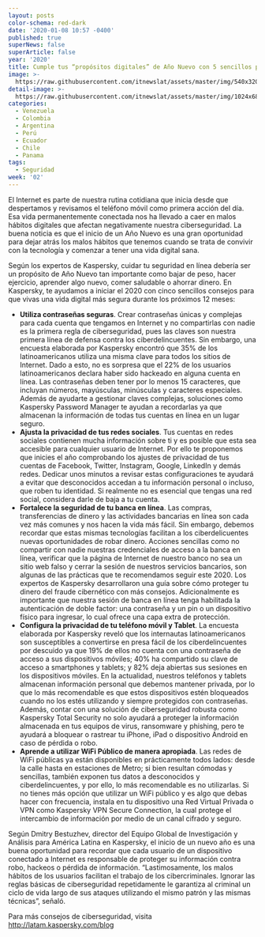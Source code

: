 ```yaml
---
layout: posts
color-schema: red-dark
date: '2020-01-08 10:57 -0400'
published: true
superNews: false
superArticle: false
year: '2020'
title: Cumple tus “propósitos digitales” de Año Nuevo con 5 sencillos pasos
image: >-
  https://raw.githubusercontent.com/itnewslat/assets/master/img/540x320/Kaspersky-ok-p.jpg
detail-image: >-
  https://raw.githubusercontent.com/itnewslat/assets/master/img/1024x680/Kaspersky-ok-g.jpg
categories:
  - Venezuela
  - Colombia
  - Argentina
  - Perú
  - Ecuador
  - Chile
  - Panama
tags:
  - Seguridad
week: '02'
---
```

El Internet es parte de nuestra rutina cotidiana que inicia desde que despertamos y revisamos el teléfono móvil como primera acción del día. Esa vida permanentemente conectada nos ha llevado a caer en malos hábitos digitales que afectan negativamente nuestra ciberseguridad. La buena noticia es que el inicio de un Año Nuevo es una gran oportunidad para dejar atrás los malos hábitos que tenemos cuando se trata de convivir con la tecnología y comenzar a tener una vida digital sana.

Según los expertos de Kaspersky, cuidar tu seguridad en línea debería ser un propósito de Año Nuevo tan importante como bajar de peso, hacer ejercicio, aprender algo nuevo, comer saludable o ahorrar dinero. En Kaspersky, te ayudamos a iniciar el 2020 con cinco sencillos consejos para que vivas una vida digital más segura durante los próximos 12 meses:

- **Utiliza contraseñas seguras**. Crear contraseñas únicas y complejas para cada cuenta que tengamos en Internet y no compartirlas con nadie es la primera regla de ciberseguridad, pues las claves son nuestra primera línea de defensa contra los ciberdelincuentes. Sin embargo, una encuesta elaborada por Kaspersky encontró que 35% de los latinoamericanos utiliza una misma clave para todos los sitios de Internet. Dado a esto, no es sorpresa que el 22% de los usuarios latinoamericanos declara haber sido hackeado en alguna cuenta en línea. Las contraseñas deben tener por lo menos 15 caracteres, que incluyan números, mayúsculas, minúsculas y caracteres especiales. Además de ayudarte a gestionar claves complejas, soluciones como Kaspersky Password Manager te ayudan a recordarlas ya que almacenan la información de todas tus cuentas en línea en un lugar seguro.
- **Ajusta la privacidad de tus redes sociales**. Tus cuentas en redes sociales contienen mucha información sobre ti y es posible que esta sea accesible para cualquier usuario de Internet. Por ello te proponemos que inicies el año comprobando los ajustes de privacidad de tus cuentas de Facebook, Twitter, Instagram, Google, LinkedIn y demás redes. Dedicar unos minutos a revisar estas configuraciones te ayudará a evitar que desconocidos accedan a tu información personal o incluso, que roben tu identidad. Si realmente no es esencial que tengas una red social, considera darle de baja a tu cuenta. 
- **Fortalece la seguridad de tu banca en línea**. Las compras, transferencias de dinero y las actividades bancarias en línea son cada vez más comunes y nos hacen la vida más fácil. Sin embargo, debemos recordar que estas mismas tecnologías facilitan a los ciberdelicuentes nuevas oportunidades de robar dinero. Acciones sencillas como no compartir con nadie nuestras credenciales de acceso a la banca en línea, verificar que la página de Internet de nuestro banco no sea un sitio web falso y cerrar la sesión de nuestros servicios bancarios, son algunas de las prácticas que te recomendamos seguir este 2020. Los expertos de Kaspersky desarrollaron una guía sobre cómo proteger tu dinero del fraude cibernético con más consejos. Adicionalmente es importante que nuestra sesión de banca en línea tenga habilitada la autenticación de doble factor: una contraseña y un pin o un dispositivo físico para ingresar, lo cual ofrece una capa extra de protección.  
- **Configura la privacidad de tu teléfono móvil y Tablet**. La encuesta elaborada por Kaspersky reveló que los internautas latinoamericanos son susceptibles a convertirse en presa fácil de los ciberdelincuentes por descuido ya que 19% de ellos no cuenta con una contraseña de acceso a sus dispositivos móviles; 40% ha compartido su clave de acceso a smartphones y tablets; y 82% deja abiertas sus sesiones en los dispositivos móviles. En la actualidad, nuestros teléfonos y tablets almacenan información personal que debemos mantener privada, por lo que lo más recomendable es que estos dispositivos estén bloqueados cuando no los estés utilizando y siempre protegidos con contraseñas. Además, contar con una solución de ciberseguridad robusta como Kaspersky Total Security no solo ayudará a proteger la información almacenada en tus equipos de virus, ransomware y phishing, pero te ayudará a bloquear o rastrear tu iPhone, iPad o dispositivo Android en caso de pérdida o robo. 
- **Aprende a utilizar WiFi Público de manera apropiada**. Las redes de WiFi públicas ya están disponibles en prácticamente todos lados: desde la calle hasta en estaciones de Metro; si bien resultan cómodas y sencillas, también exponen tus datos a desconocidos y ciberdelincuentes, y por ello, lo más recomendable es no utilizarlas. Si no tienes más opción que utilizar un WiFi público y es algo que debas hacer con frecuencia, instala en tu dispositivo una Red Virtual Privada o VPN como Kaspersky VPN Secure Connection, la cual protege el intercambio de información por medio de un canal cifrado y seguro.

Según Dmitry Bestuzhev, director del Equipo Global de Investigación y Análisis para América Latina en Kaspersky, el inicio de un nuevo año es una buena oportunidad para recordar que cada usuario de un dispositivo conectado a Internet es responsable de proteger su información contra robo, hackeos o pérdida de información. “Lastimosamente, los malos hábitos de los usuarios facilitan el trabajo de los cibercriminales. Ignorar las reglas básicas de ciberseguridad repetidamente le garantiza al criminal un ciclo de vida largo de sus ataques utilizando el mismo patrón y las mismas técnicas”, señaló. 

Para más consejos de ciberseguridad, visita http://latam.kaspersky.com/blog